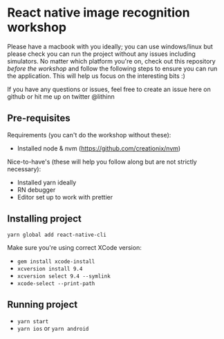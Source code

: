 # React native image recognition workshop

Please have a macbook with you ideally; you can use windows/linux but please check you can run the project without any issues including simulators. No matter which platform you're on, check out this repository _before the workshop_ and follow the following steps to ensure you can run the application. This will help us focus on the interesting bits :)

If you have any questions or issues, feel free to create an issue here on github or hit me up on twitter @lithinn

## Pre-requisites

Requirements (you can't do the workshop without these):

- Installed node & nvm (https://github.com/creationix/nvm)

Nice-to-have's (these will help you follow along but are not strictly necessary):

- Installed yarn ideally
- RN debugger
- Editor set up to work with prettier

## Installing project

`yarn global add react-native-cli`

Make sure you're using correct XCode version:

- `gem install xcode-install`
- `xcversion install 9.4`
- `xcversion select 9.4 --symlink`
- `xcode-select --print-path`

## Running project

- `yarn start`
- `yarn ios` or `yarn android`
